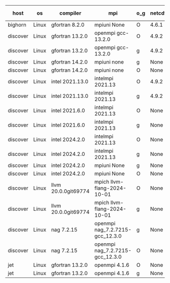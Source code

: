 

| host     | os       | compiler                              | mpi                      | o_g        | netcdf        | build       | u_pass          | u_fail          | s_pass            | s_fail            | e_pass             | e_fail             | nuopc_pass       | nuopc_fail       | artifacts link          |
|----------|----------|---------------------------------------|--------------------------|------------|---------------|-------------|-----------------|-----------------|-------------------|-------------------|--------------------|--------------------|------------------|------------------|-------------------------|
| bighorn | Linux | gfortran 8.2.0 | mpiuni None  | O | 4.6.1  | PASS | 12535 | 0 | 9 | 0 | 42 | 0 | None | None | <a href="https://github.com/esmf-org/esmf-test-artifacts/tree/68025681ed4beff27b543fa3212c6a5c717ab0eb/develop/gfortran/8.2.0/O/mpiuni/None" target="_blank">6802568</a> | 
| discover | Linux | gfortran 13.2.0 | openmpi gcc-13.2.0  | O | 4.9.2  | PASS | None | None | None | None | None | None | None | None | <a href="https://github.com/esmf-org/esmf-test-artifacts/tree/b377ff90d88c6e0b63b4e5badc2c42dc17ef7612/develop/gfortran/13.2.0/O/openmpi/gcc-13.2.0" target="_blank">b377ff9</a> | 
| discover | Linux | gfortran 13.2.0 | openmpi gcc-13.2.0  | g | 4.9.2  | PASS | None | None | None | None | None | None | None | None | <a href="https://github.com/esmf-org/esmf-test-artifacts/tree/9e656d7163feaf050c89ac4e116ad843c160713b/develop/gfortran/13.2.0/g/openmpi/gcc-13.2.0" target="_blank">9e656d7</a> | 
| discover | Linux | gfortran 14.2.0 | mpiuni none  | g | None  | PASS | None | None | None | None | None | None | None | None | <a href="https://github.com/esmf-org/esmf-test-artifacts/tree/5c1ec7cf45e9411c81bac1a7bd4798bdba6f5729/develop/gfortran/14.2.0/g/mpiuni/none" target="_blank">5c1ec7c</a> | 
| discover | Linux | gfortran 14.2.0 | mpiuni none  | O | None  | PASS | None | None | None | None | None | None | None | None | <a href="https://github.com/esmf-org/esmf-test-artifacts/tree/15a331c041dc418b142dd53cd016833496bc84ad/develop/gfortran/14.2.0/O/mpiuni/none" target="_blank">15a331c</a> | 
| discover | Linux | intel 2021.13.0 | intelmpi 2021.13  | O | 4.9.2  | PASS | None | None | None | None | None | None | None | None | <a href="https://github.com/esmf-org/esmf-test-artifacts/tree/c24d5e7d4cd9a429809c209eed825f23f90f9524/develop/intel/2021.13.0/O/intelmpi/2021.13" target="_blank">c24d5e7</a> | 
| discover | Linux | intel 2021.13.0 | intelmpi 2021.13  | g | 4.9.2  | PASS | None | None | None | None | None | None | None | None | <a href="https://github.com/esmf-org/esmf-test-artifacts/tree/414b21467dbf22428d4d38344bcf3edba8c63521/develop/intel/2021.13.0/g/intelmpi/2021.13" target="_blank">414b214</a> | 
| discover | Linux | intel 2021.6.0 | intelmpi 2021.13  | O | None  | PASS | None | None | None | None | None | None | None | None | <a href="https://github.com/esmf-org/esmf-test-artifacts/tree/be7203b39abdc7b492ba4a3d5d36aafa7cd09cf6/develop/intel/2021.6.0/O/intelmpi/2021.13" target="_blank">be7203b</a> | 
| discover | Linux | intel 2021.6.0 | intelmpi 2021.13  | g | None  | PASS | None | None | None | None | None | None | None | None | <a href="https://github.com/esmf-org/esmf-test-artifacts/tree/6362c7fed5cdf4a637a02dc09e60b951ab1aa626/develop/intel/2021.6.0/g/intelmpi/2021.13" target="_blank">6362c7f</a> | 
| discover | Linux | intel 2024.2.0 | intelmpi 2021.13  | O | None  | PASS | None | None | None | None | None | None | None | None | <a href="https://github.com/esmf-org/esmf-test-artifacts/tree/8a1af6aa6dace1fbe71cd60211f4ab744a0ded61/develop/intel/2024.2.0/O/intelmpi/2021.13" target="_blank">8a1af6a</a> | 
| discover | Linux | intel 2024.2.0 | intelmpi 2021.13  | g | None  | PASS | None | None | None | None | None | None | None | None | <a href="https://github.com/esmf-org/esmf-test-artifacts/tree/58c886720bd4b2f312918c85a1c2555a44600d20/develop/intel/2024.2.0/g/intelmpi/2021.13" target="_blank">58c8867</a> | 
| discover | Linux | intel 2024.2.0 | mpiuni None  | g | None  | PASS | None | None | None | None | None | None | None | None | <a href="https://github.com/esmf-org/esmf-test-artifacts/tree/55291aa9ea6eb9f51aed33e7ae9aa62a88cf74d6/develop/intel/2024.2.0/g/mpiuni/None" target="_blank">55291aa</a> | 
| discover | Linux | intel 2024.2.0 | mpiuni None  | O | None  | PASS | None | None | None | None | None | None | None | None | <a href="https://github.com/esmf-org/esmf-test-artifacts/tree/bb58242c92186475dae9444ab66088ec83916e58/develop/intel/2024.2.0/O/mpiuni/None" target="_blank">bb58242</a> | 
| discover | Linux | llvm 20.0.0git69774 | mpich llvm-flang-2024-10-01  | O | None  | PASS | None | None | None | None | None | None | None | None | <a href="https://github.com/esmf-org/esmf-test-artifacts/tree/84a63b1c9c43a17862184e9331c349e343bcd705/develop/llvm/20.0.0git69774/O/mpich/llvm-flang-2024-10-01" target="_blank">84a63b1</a> | 
| discover | Linux | llvm 20.0.0git69774 | mpich llvm-flang-2024-10-01  | g | None  | PASS | None | None | None | None | None | None | None | None | <a href="https://github.com/esmf-org/esmf-test-artifacts/tree/0d68a6a98de2b898f0a45283a0275ab81214ae5d/develop/llvm/20.0.0git69774/g/mpich/llvm-flang-2024-10-01" target="_blank">0d68a6a</a> | 
| discover | Linux | nag 7.2.15 | openmpi nag_7.2.7215-gcc_12.3.0  | g | None  | PASS | None | None | None | None | None | None | None | None | <a href="https://github.com/esmf-org/esmf-test-artifacts/tree/5c19f1cdc61107809bec46216d425638323e1848/develop/nag/7.2.15/g/openmpi/nag_7.2.7215-gcc_12.3.0" target="_blank">5c19f1c</a> | 
| discover | Linux | nag 7.2.15 | openmpi nag_7.2.7215-gcc_12.3.0  | O | None  | PASS | None | None | None | None | None | None | None | None | <a href="https://github.com/esmf-org/esmf-test-artifacts/tree/ea0be605f1f9e3422846c68d605fa078d69c4cf3/develop/nag/7.2.15/O/openmpi/nag_7.2.7215-gcc_12.3.0" target="_blank">ea0be60</a> | 
| jet | Linux | gfortran 13.2.0 | openmpi 4.1.6  | O | None  | PASS | 14204 | 0 | 51 | 0 | 80 | 0 | 57 | 0 | <a href="https://github.com/esmf-org/esmf-test-artifacts/tree/7b9768ce115e99ac9b4ea73bc72452b0c5e3b17d/develop/gfortran/13.2.0/O/openmpi/4.1.6" target="_blank">7b9768c</a> | 
| jet | Linux | gfortran 13.2.0 | openmpi 4.1.6  | g | None  | PASS | 14204 | 0 | 51 | 0 | 80 | 0 | 57 | 0 | <a href="https://github.com/esmf-org/esmf-test-artifacts/tree/088cf6e94e6e35ce2f1d28829898197e31a1b629/develop/gfortran/13.2.0/g/openmpi/4.1.6" target="_blank">088cf6e</a> | 
